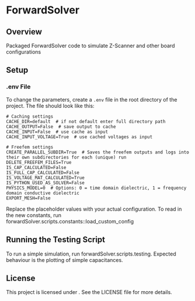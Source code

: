 # ForwardSolver

## Overview
Packaged ForwardSolver code to simulate Z-Scanner and other board configurations

## Setup

### .env File
To change the parameters, create a `.env` file in the root directory of the project. The file should look like this:

```
# Caching settings
CACHE_DIR=default  # if not default enter full directory path
CACHE_OUTPUT=False  # save output to cache
CACHE_INPUT=False  # use cache as input
CACHE_INPUT_VOLTAGE=True  # use cached voltages as input

# Freefem settings
CREATE_PARALLEL_SUBDIR=True  # Saves the freefem outputs and logs into their own subdirectories for each (unique) run
DELETE_FREEFEM_FILES=True
IS_CAP_CALCULATED=False
IS_FULL_CAP_CALCULATED=False
IS_VOLTAGE_MAT_CALCULATED=True
IS_PYTHON_USED_AS_SOLVER=False
PHYSICS_MODEL=0  # Options: 0 = time domain dielectric, 1 = frequency domain conductive dielectric
EXPORT_MESH=False
```

Replace the placeholder values with your actual configuration. To read in the new constants, run forwardSolver.scripts.constants::load_custom_config

## Running the Testing Script

To run a simple simulation, run forwardSolver.scripts.testing. Expected behaviour is the plotting of simple capacitances. 

## License
This project is licensed under . See the LICENSE file for more details.
